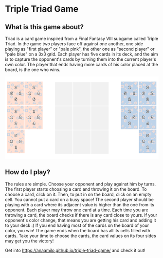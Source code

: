 # Triple Triad Game

## What is this game about?

Triad is a card game inspired from a Final Fantasy VIII subgame called Triple Triad. In the game two players face off against one another, one side playing as "first player" or "pale pink", the other one as "second player" or "pale blue" on a 3x3 grid. Each player has five cards in its deck, and the aim is to capture the opponent's cards by turning them into the current player's own color. The player that ends having more cards of his color placed at the board, is the one who wins.

<img src="src/screenshot.png" alt="Screenshot">

## How do I play?

The rules are simple. Choose your opponent and play against him by turns. The first player starts choosing a card and throwing it on the board. To choose a card, click on it. Then, to put in on the board, click on an empty cell. You cannot put a card on a busy space! The second player should be playing with a card where its adjacent value is higher than the one from its opponent. Each player may throw one card at a time. Each time you are throwing a card, the board checks if there is any card close to yours. If your opponent's color change, that means you are getting his card and adding it to your deck :) If you end having most of the cards on the board of your color, you win! The game ends when the board has all its cells filled with cards. Take your time to choose the cards, the card values on its four sides may get you the victory!

Get into https://anaamilo.github.io/triple-triad-game/ and check it out!
